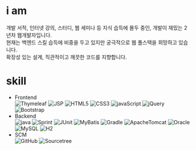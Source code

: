 # i am

개발 서적, 인터넷 강의, 스터디, 웹 세미나 등 지식 습득에 몰두 중인, 개발이 재밌는 2년차 웹개발자입니다.\
현재는 백엔드 스킬 습득에 비중을 두고 있지만 궁극적으로 웹 풀스택을 희망하고 있습니다.\
확장성 있는 설계, 직관적이고 깨끗한 코드를 지향합니다.

# skill 
- Frontend\
![Thymeleaf](https://img.shields.io/badge/-Thymeleaf-005F0F?logo=thymeleaf&logoColor=white)
![JSP](https://img.shields.io/badge/JSP-black)
![HTML5](https://img.shields.io/badge/-HTML5-E34F26?logo=html5&logoColor=white)
![CSS3](https://img.shields.io/badge/-CSS3-1572B6?logo=css3&logoColor=white)
![javaScript](https://img.shields.io/badge/-javaScript-F7DF1E?logo=javascript&logoColor=black)
![jQuery](https://img.shields.io/badge/-jQuery-0769AD?logo=jQuery&logoColor=white)
![Bootstrap](https://img.shields.io/badge/-Bootstrap-7952B3?logo=css3&logoColor=white)    
- Backend\
![java](https://img.shields.io/badge/-Java-007396?logo=java&logoColor=white)
![Sprint](https://img.shields.io/badge/-Spring-6DB33F?logo=spring&logoColor=white) 
![JUnit](https://img.shields.io/badge/JUnit5-critical)
![MyBatis](https://img.shields.io/badge/MyBatis-black)
![Gradle](https://img.shields.io/badge/-Gradle-02303A?logo=Gradle&logoColor=white)
![ApacheTomcat](https://img.shields.io/badge/-Apache%20Tomcat-F8DC75?logo=apache-tomcat&logoColor=black)
![Oracle](https://img.shields.io/badge/-Oracle-F80000?logo=oracle&logoColor=white)
![MySQL](https://img.shields.io/badge/-MySQL-4479A1?logo=mysql&logoColor=white)
![H2](https://img.shields.io/badge/H2-blue)
- SCM\
![GitHub](https://img.shields.io/badge/GitHub-black)
![Sourcetree](https://img.shields.io/badge/Sourcetree-informational)


<!--
**nullnull0123/nullnull0123** is a ✨ _special_ ✨ repository because its `README.md` (this file) appears on your GitHub profile.

Here are some ideas to get you started:

- 🔭 I’m currently working on ...
- 🌱 I’m currently learning ...
- 👯 I’m looking to collaborate on ...
- 🤔 I’m looking for help with ...
- 💬 Ask me about ...
- 📫 How to reach me: ...
- 😄 Pronouns: ...
- ⚡ Fun fact: ...
-->
